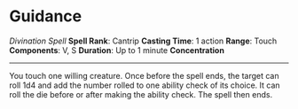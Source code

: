 # Guidance
*Divination Spell*
**Spell Rank**: Cantrip
**Casting Time**: 1 action
**Range**: Touch
**Components**: V, S
**Duration**: Up to 1 minute
**Concentration**

---

You touch one willing creature. Once before the spell ends, the target can roll 1d4 and add the number rolled to one ability check of its choice. It can roll the die before or after making the ability check. The spell then ends.